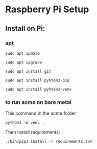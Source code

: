 # Raspberry Pi Setup
## Install on Pi:
### apt
```
sudo apt update
```
```
sudo apt upgrade
```
```
sudo apt install git
```
```
sudo apt install pyhton3-pip
```
```
sudo apt install pyhton3-venv
```
### to run acme on bare metal
This command in the acme folder:
```
python3 -m venv .
```
Then install requirements:
```
./bin/pip3 install -r requirements.txt
```
